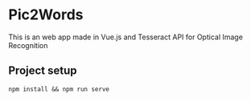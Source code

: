 # Pic2Words 
This is an web app made in Vue.js and Tesseract API for Optical Image Recognition 

## Project setup
```
npm install && npm run serve
```
